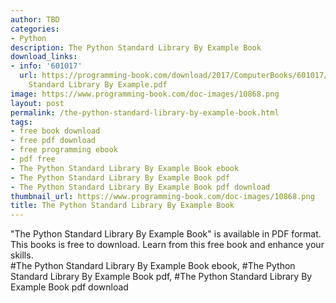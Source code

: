 ```yaml
---
author: TBD
categories:
- Python
description: The Python Standard Library By Example Book
download_links:
- info: '601017'
  url: https://programming-book.com/download/2017/ComputerBooks/601017/The Python
    Standard Library By Example.pdf
image: https://www.programming-book.com/doc-images/10868.png
layout: post
permalink: /the-python-standard-library-by-example-book.html
tags:
- free book download
- free pdf download
- free programming ebook
- pdf free
- The Python Standard Library By Example Book ebook
- The Python Standard Library By Example Book pdf
- The Python Standard Library By Example Book pdf download
thumbnail_url: https://www.programming-book.com/doc-images/10868.png
title: The Python Standard Library By Example Book
---
```


 
<div class="item-desc text-justify">
  "The Python Standard Library By Example Book" is available in PDF format. This books is free to download. Learn from this free book and enhance your skills.
  <br>
  #The Python Standard Library By Example Book ebook, #The Python Standard Library By Example Book pdf, #The Python Standard Library By Example Book pdf download
</div>